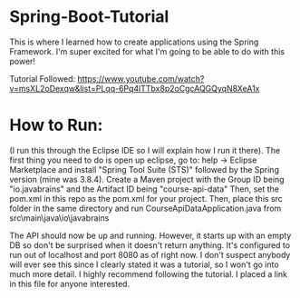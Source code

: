 # Spring-Boot-Tutorial
This is where I learned how to create applications using the Spring Framework. I'm super excited for what I'm going to be able to do with this power!

Tutorial Followed: https://www.youtube.com/watch?v=msXL2oDexqw&list=PLqq-6Pq4lTTbx8p2oCgcAQGQyqN8XeA1x

# How to Run:
(I run this through the Eclipse IDE so I will explain how I run it there).
The first thing you need to do is open up eclipse, go to: help -> Eclipse Marketplace and install "Spring Tool Suite (STS)" followed by the Spring version (mine was 3.8.4).
Create a Maven project with the Group ID being "io.javabrains" and the Artifact ID being "course-api-data"
Then, set the pom.xml in this repo as the pom.xml for your project.
Then, place this src folder in the same directory and run CourseApiDataApplication.java from src\main\java\io\javabrains

The API should now be up and running. However, it starts up with an empty DB so don't be surprised when it doesn't return anything. It's configured to run out of localhost and port 8080 as of right now. I don't suspect anybody will ever see this since I clearly stated it was a tutorial, so I won't go into much more detail. I highly recommend following the tutorial. I placed a link in this file for anyone interested.